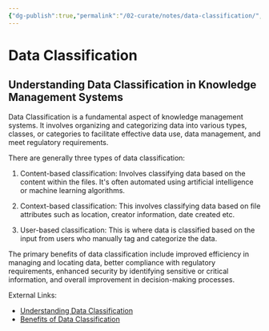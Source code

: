 ```yaml
---
{"dg-publish":true,"permalink":"/02-curate/notes/data-classification/","title":"Data Classification","tags":["data-classification","knowledge-management-systems","data-management"]}
---
```


# Data Classification

## Understanding Data Classification in Knowledge Management Systems

Data Classification is a fundamental aspect of knowledge management systems. It involves organizing and categorizing data into various types, classes, or categories to facilitate effective data use, data management, and meet regulatory requirements.

There are generally three types of data classification:

1. Content-based classification: Involves classifying data based on the content within the files. It's often automated using artificial intelligence or machine learning algorithms.

2. Context-based classification: This involves classifying data based on file attributes such as location, creator information, date created etc.

3. User-based classification: This is where data is classified based on the input from users who manually tag and categorize the data.

The primary benefits of data classification include improved efficiency in managing and locating data, better compliance with regulatory requirements, enhanced security by identifying sensitive or critical information, and overall improvement in decision-making processes.

External Links:
- [Understanding Data Classification](https://www.varonis.com/blog/data-classification/)
- [Benefits of Data Classification](https://digitalguardian.com/blog/what-data-classification-and-what-are-its-benefits)
